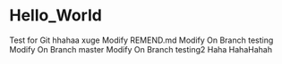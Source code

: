 # Hello_World
Test for Git
hhahaa  xuge
Modify REMEND.md
Modify On Branch testing
Modify On Branch master
Modify On Branch testing2
Haha
HahaHahah
